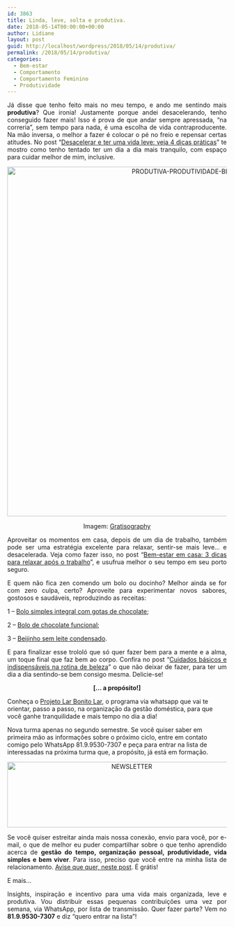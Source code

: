 ```yaml
---
id: 3863
title: Linda, leve, solta e produtiva.
date: 2018-05-14T00:00:00+00:00
author: Lidiane
layout: post
guid: http://localhost/wordpress/2018/05/14/produtiva/
permalink: /2018/05/14/produtiva/
categories:
  - Bem-estar
  - Comportamento
  - Comportamento Feminino
  - Produtividade
---
```

<p align="justify">
  Já disse que tenho feito mais no meu tempo, e ando me sentindo mais <strong>produtiva</strong>? Que ironia! Justamente porque andei desacelerando, tenho conseguido fazer mais! Isso é prova de que andar sempre apressada, “na correria”, sem tempo para nada, é uma escolha de vida contraproducente. Na mão inversa, o melhor a fazer é colocar o pé no freio e repensar certas atitudes. No post “<a href="http://www.trololodemulher.com.br/2016/04/18/desacelerar/" target="_blank">Desacelerar e ter uma vida leve: veja 4 dicas práticas</a>” te mostro como tenho tentado ter um dia a dia mais tranquilo, com espaço para cuidar melhor de mim, inclusive.
</p>

<p align="center">
  <img class="alignnone size-full wp-image-14623" src="http://www.trololodemulher.com.br/blog/wp-content/uploads/2018/05/PRODUTIVA-PRODUTIVIDADE-BLOG.jpg" alt="PRODUTIVA-PRODUTIVIDADE-BLOG" width="800" height="800" />
</p>

<p align="center">
  Imagem: <a href="https://gratisography.com/" target="_blank">Gratisography</a>
</p>

<p align="justify">
  Aproveitar os momentos em casa, depois de um dia de trabalho, também pode ser uma estratégia excelente para relaxar, sentir-se mais leve… e desacelerada. Veja como fazer isso, no post “<a href="http://www.trololodemulher.com.br/2015/06/22/bem-estar-em-casa/" target="_blank">Bem-estar em casa: 3 dicas para relaxar após o trabalho</a>”, e usufrua melhor o seu tempo em seu porto seguro.
</p>

<p align="justify">
  E quem não fica zen comendo um bolo ou docinho? Melhor ainda se for com zero culpa, certo? Aproveite para experimentar novos sabores, gostosos e saudáveis, reproduzindo as receitas:
</p>

<p align="justify">
  1 – <a href="http://www.trololodemulher.com.br/2016/03/22/bolo-simples-integral/" target="_blank">Bolo simples integral com gotas de chocolate</a>;
</p>

<p align="justify">
  2 – <a href="http://www.trololodemulher.com.br/2015/11/25/bolo-de-chocolate/" target="_blank">Bolo de chocolate funcional</a>;
</p>

<p align="justify">
  3 – <a href="http://www.trololodemulher.com.br/2015/11/11/beijinho-sem-leite-condensado/" target="_blank">Beijinho sem leite condensado</a>.
</p>

<p align="justify">
  E para finalizar esse trololó que só quer fazer bem para a mente e a alma, um toque final que faz bem ao corpo. Confira no post “<a href="http://www.trololodemulher.com.br/2014/10/29/cuidados-rotina-beleza/" target="_blank">Cuidados básicos e indispensáveis na rotina de beleza</a>” o que não deixar de fazer, para ter um dia a dia sentindo-se bem consigo mesma. Delicie-se!
</p>

<p align="center">
  <strong>[… a propósito!]</strong>
</p>

Conheça o <a href="http://www.trololodemulher.com.br/projeto-lar-bonito-lar/" target="_blank">Projeto Lar Bonito Lar</a>, o programa via whatsapp que vai te orientar, passo a passo, na organização da gestão doméstica, para que você ganhe tranquilidade e mais tempo no dia a dia!

Nova turma apenas no segundo semestre. Se você quiser saber em primeira mão as informações sobre o próximo ciclo, entre em contato comigo pelo WhatsApp 81.9.9530-7307 e peça para entrar na lista de interessadas na próxima turma que, a propósito, já está em formação.

<p align="center">
  <img class="alignnone size-full wp-image-14610" src="http://www.trololodemulher.com.br/blog/wp-content/uploads/2018/04/NEWSLETTER.png" alt="NEWSLETTER" width="556" height="150" />
</p>

<p align="justify">
  Se você quiser estreitar ainda mais nossa conexão, envio para você, por e-mail, o que de melhor eu puder compartilhar sobre o que tenho aprendido acerca de <strong>gestão do tempo, organização pessoal, produtividade, vida simples e bem viver</strong>. Para isso, preciso que você entre na minha lista de relacionamento. <a href="http://www.trololodemulher.com.br/2018/02/28/newsletter/" target="_blank">Avise que quer, neste post</a>. É grátis!
</p>

<p align="justify">
  E mais…
</p>

<p style="text-align: justify;">
  Insights, inspiração e incentivo para uma vida mais organizada, leve e produtiva. Vou distribuir essas pequenas contribuições uma vez por semana, via WhatsApp, por lista de transmissão. Quer fazer parte? Vem no <strong>81.9.9530-7307</strong> e diz &#8220;quero entrar na lista&#8221;!
</p>

&nbsp;

&nbsp;